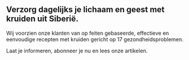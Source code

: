 ## Verzorg dagelijks je lichaam en geest met kruiden uit Siberië. 

Wij voorzien onze klanten van op feiten gebaseerde, effectieve en eenvoudige recepten met kruiden gericht op 17 gezondheidsproblemen.

Laat je informeren, abonneer je nu en lees onze artikelen.

